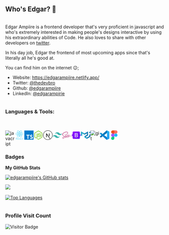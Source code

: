 
## Who's Edgar? 🤨

\
Edgar Ampiire is a frontend developer that's very proficient in javascript and who's extremely interested in making people's designs interactive  by using his extraordinary abilities of Code. He also loves to share with other developers on [twitter](https://twitter.com/thedevbro).

In his day job, Edgar the frontend of most upcoming apps since that's literally all he's good at.

You can find him on the internet 😉;

- Website: https://edgarampiire.netlify.app/
- Twitter: [@thedevbro](https://twitter.com/thedevbro/)
- Github: [@edgarampiire](https://github.com/edgarampiire)
- LinkedIn: [@edgarampirie](https://www.linkedin.com/in/edgar-ampiire-7b2669104/)

#

### Languages & Tools:
</br><br/>
<img src="https://raw.githubusercontent.com/jmnote/z-icons/master/svg/javascript.svg" width="30" align="left" alt="javacript">
<img src="https://raw.githubusercontent.com/devicons/devicon/master/icons/react/react-original-wordmark.svg" width="30" align="left" alt="react"/>
<img src="https://raw.githubusercontent.com/devicons/devicon/master/icons/typescript/typescript-original.svg" width="30" align="left" alt="typescript"/>
<img src="https://raw.githubusercontent.com/devicons/devicon/master/icons/nodejs/nodejs-original.svg" width="30" align="left" alt="nodejs"/>
<img src="https://raw.githubusercontent.com/devicons/devicon/master/icons/nextjs/nextjs-line.svg" width="30" align="left" alt="nextjs"/>
<img src="https://raw.githubusercontent.com/devicons/devicon/master/icons/tailwindcss/tailwindcss-plain.svg" width="30" align="left" alt="tailwind"/>
<img src="https://raw.githubusercontent.com/devicons/devicon/master/icons/sass/sass-original.svg" width="30" align="left" alt="sass"/>
<img src="https://raw.githubusercontent.com/devicons/devicon/master/icons/bootstrap/bootstrap-original.svg" width="30" align="left" alt="bootstrap">
<img src="https://raw.githubusercontent.com/devicons/devicon/master/icons/materialui/materialui-original.svg" width="30" align="left" alt="mui"/>
<img src="https://raw.githubusercontent.com/jmnote/z-icons/master/svg/git.svg" width="30" align="left" alt="git">
<img align="left" alt="Visual Studio Code" width="30" src="https://raw.githubusercontent.com/github/explore/80688e429a7d4ef2fca1e82350fe8e3517d3494d/topics/visual-studio-code/visual-studio-code.png" /> 
<img src="https://raw.githubusercontent.com/devicons/devicon/master/icons/figma/figma-original.svg" width="30" align="left" alt="figma"/>
</br><br/>

#
### Badges

<b>My GitHub Stats</b>

<a href="http://www.github.com/edgarampiire"><img src="https://github-readme-stats.vercel.app/api?username=edgarampiire&show_icons=true&hide=&count_private=true&title_color=0891b2&text_color=ffffff&icon_color=0891b2&bg_color=1c1917&hide_border=true&show_icons=true" alt="edgarampiire's GitHub stats" /></a>

<a href="http://www.github.com/edgarampiire"><img src="https://github-readme-streak-stats.herokuapp.com/?user=edgarampiire&stroke=ffffff&background=1c1917&ring=0891b2&fire=0891b2&currStreakNum=ffffff&currStreakLabel=0891b2&sideNums=ffffff&sideLabels=ffffff&dates=ffffff&hide_border=true" /></a>

<a href="https://github.com/edgarampiire" align="left"><img src="https://github-readme-stats.vercel.app/api/top-langs/?username=edgarampiire&langs_count=10&title_color=0891b2&text_color=ffffff&icon_color=0891b2&bg_color=1c1917&hide_border=true&locale=en&custom_title=Top%20%Languages" alt="Top Languages" /></a>

#

### Profile Visit Count

![Visitor Badge](https://visitor-badge.laobi.icu/badge?page_id=edgarampiire.edgarampiire)
<br>

#

</div>






